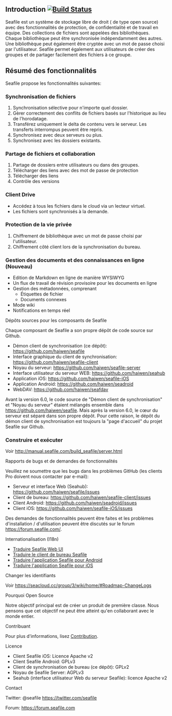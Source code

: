 ## Introduction [![Build Status](https://secure.travis-ci.org/haiwen/seafile.svg?branch=master)](http://travis-ci.org/haiwen/seafile)

Seafile est un système de stockage libre de droit ( de type open source) avec des fonctionnalités de protection, de confidentialité et de travail en équipe.
Des collections de fichiers sont appelées des bibliothèques. 
Chaque bibliothèque peut être synchronisée indépendamment des autres.
Une bibliothèque peut également être cryptée avec un mot de passe choisi par l'utilisateur.
Seafile permet également aux utilisateurs de créer des groupes et de partager facilement des fichiers à ce groupe.

## Résumé des fonctionnalités

Seafile propose les fonctionnalités suivantes:

### Synchronisation de fichiers

1. Synchronisation sélective pour n'importe quel dossier.
2. Gèrer correctement des conflits de fichiers basés sur l'historique au lieu de l'horodatage.
3. Transférez uniquement le delta de contenu vers le serveur. Les transferts interrompus peuvent être repris.
4. Synchronisez avec deux serveurs ou plus.
5. Synchronisez avec les dossiers existants.

### Partage de fichiers et collaboration

1. Partage de dossiers entre utilisateurs ou dans des groupes.
2. Télécharger des liens avec des mot de passe de protection
3. Télécharger des liens
4. Contrôle des versions

### Client Drive

* Accédez à tous les fichiers dans le cloud via un lecteur virtuel.
* Les fichiers sont synchronisés à la demande.

### Protection de la vie privée

1. Chiffrement de bibliothèque avec un mot de passe choisi par l'utilisateur.
2. Chiffrement côté client lors de la synchronisation du bureau.

### Gestion des documents et des connaissances en ligne (Nouveau)

* Edition de Markdown en ligne de manière WYSIWYG
* Un flux de travail de révision provisoire pour les documents en ligne
* Gestion des métadonnées, comprenant
  * Étiquettes de fichier
  * Documents connexes
* Mode wiki
* Notifications en temps réel

Dépôts sources pour les composants de Seafile

Chaque composant de Seafile a son propre dépôt de code source sur Github.

* Démon client de synchronisation (ce dépôt): https://github.com/haiwen/seafile
* Interface graphique du client de synchronisation: https://github.com/haiwen/seafile-client
* Noyau du serveur: https://github.com/haiwen/seafile-server
* Interface utilisateur du serveur WEB: https://github.com/haiwen/seahub
* Application iOS: https://github.com/haiwen/seafile-iOS
* Application Android: https://github.com/haiwen/seadroid
* WebDAV: https://github.com/haiwen/seafdav

Avant la version 6.0, le code source de "Démon client de synchronisation" et "Noyau du serveur" étaient mélangés ensemble dans https://github.com/haiwen/seafile. Mais après la version 6.0, le cœur du serveur est séparé dans son propre dépôt. Pour cette raison, le dépôt du démon client de synchronisation est toujours la "page d'accueil" du projet Seafile sur Github.

### Construire et exécuter

Voir <http://manual.seafile.com/build_seafile/server.html>

Rapports de bugs et de demandes de fonctionnalités

Veuillez ne soumettre que les bugs dans les problèmes GitHub (les clients Pro doivent nous contacter par e-mail):

* Serveur et interface Web (Seahub): https://github.com/haiwen/seafile/issues
* Client de bureau: https://github.com/haiwen/seafile-client/issues
* Client Android: https://github.com/haiwen/seadroid/issues
* Client iOS: https://github.com/haiwen/seafile-iOS/issues

Des demandes de fonctionnalités peuvent être faites et les problèmes d'installation / d'utilisation peuvent être discutés sur le forum https://forum.seafile.com/.

Internationalisation (I18n)

* [Traduire Seafile Web UI](https://github.com/haiwen/seafile/wiki/Seahub-Translation)
* [Traduire le client de bureau Seafile](https://github.com/haiwen/seafile-client/#internationalization)
* [Traduire l'application Seafile pour Android](https://github.com/haiwen/seadroid#internationalization)
* [Traduire l'application Seafile pour iOS](https://github.com/haiwen/seafile-ios#internationalization-i18n)

Changer les identifiants

Voir <https://seacloud.cc/group/3/wiki/home/#Roadmap-ChangeLogs>

Pourquoi Open Source

Notre objectif principal est de créer un produit de première classe.
Nous pensons que cet objectif ne peut être atteint qu'en collaborant avec le monde entier.

Contribuant

Pour plus d'informations, lisez [Contribution](http://manual.seafile.com/contribution.html).

Licence

- Client Seafile iOS: Licence Apache v2
- Client Seafile Android: GPLv3
- Client de synchronisation de bureau (ce dépôt): GPLv2
- Noyau de Seafile Server: AGPLv3
- Seahub (interface utilisateur Web du serveur Seafile): licence Apache v2

Contact

Twitter: @seafile <https://twitter.com/seafile>

Forum: <https://forum.seafile.com>